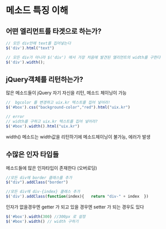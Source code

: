 # 메소드 특징 이해

## 어떤 엘리먼트를 타겟으로 하는가?
    
```javascript
// 모든 div안에 text를 집어넣는다
$('div').html("text")

// 모든 div가 아니라 $('div') 에서 가장 처음에 발견된 엘리먼트의 width를 구한다
$('div').width();
```    

## jQuery객체를 리턴하는가?

많은 메소드들이 jQuery 자기 자신을 리턴, 메소드 체이닝이 가능
    
    
```javascript    
//  bgcolor 를 변경하고 uix.kr 텍스트를 집어 넣어라!
$('#box').css("background-color","red").html("uix.kr")

// error
// width를 구하고 uix.kr 텍스트를 집어 넣어라?
$('#box').width().html("uix.kr")
```

width() 메소드는 width값을 리턴하기에 메소드체이닝이 불가능, 에러가 발생

## 수많은 인자 타입들

메소드들에 많은 인자타입이 존재한다 (오버로딩)

```javascript    
//모든 div에 border 클래스를 추가
$("div").addClass("border")

//모든 div에 div-{index} 클래스 추가
$('div').addClass(function(index){   return "div-" + index  })
```
    
인자가 없을경우엔 getter 가 되고 있을 경우엔 setter 가 되는 경우도 있다
   
```javascript    
$('#box').width(300) //300px 로 설정
$('#box').width() // width 구하기
```    
